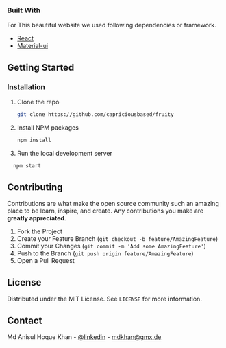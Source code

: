 
### Built With

For This beautiful website we used following dependencies or framework.

- [React](https://reactjs.org/)
- [Material-ui](https://material-ui.com/)


<!-- GETTING STARTED -->

## Getting Started

### Installation

1. Clone the repo
   ```sh
   git clone https://github.com/capriciousbased/fruity
   ```
2. Install NPM packages
   ```sh
   npm install
   ```
3. Run the local development server

```sh
  npm start
```

  <!-- CONTRIBUTING -->

## Contributing

Contributions are what make the open source community such an amazing place to be learn, inspire, and create. Any contributions you make are **greatly appreciated**.

1. Fork the Project
2. Create your Feature Branch (`git checkout -b feature/AmazingFeature`)
3. Commit your Changes (`git commit -m 'Add some AmazingFeature'`)
4. Push to the Branch (`git push origin feature/AmazingFeature`)
5. Open a Pull Request

<!-- LICENSE -->

## License

Distributed under the MIT License. See `LICENSE` for more information.

<!-- CONTACT -->

## Contact

Md Anisul Hoque Khan - [@linkedin](https://www.linkedin.com/in/anisulkhan/) - mdkhan@gmx.de

